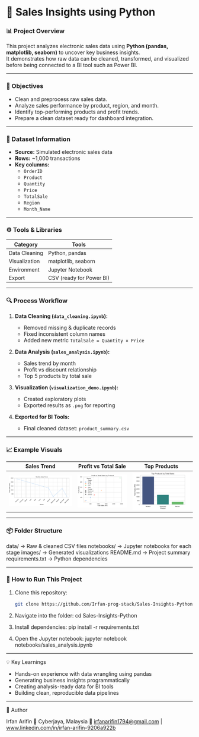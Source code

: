 # 🧠 Sales Insights using Python

### 📊 Project Overview  
This project analyzes electronic sales data using **Python (pandas, matplotlib, seaborn)** to uncover key business insights.  
It demonstrates how raw data can be cleaned, transformed, and visualized before being connected to a BI tool such as Power BI.

---

### 🎯 Objectives
- Clean and preprocess raw sales data.
- Analyze sales performance by product, region, and month.
- Identify top-performing products and profit trends.
- Prepare a clean dataset ready for dashboard integration.

---

### 🧩 Dataset Information
- **Source:** Simulated electronic sales data  
- **Rows:** ~1,000 transactions  
- **Key columns:**
  - `OrderID`
  - `Product`
  - `Quantity`
  - `Price`
  - `TotalSale`
  - `Region`
  - `Month_Name`

---

### ⚙️ Tools & Libraries
| Category | Tools |
|-----------|--------|
| Data Cleaning | Python, pandas |
| Visualization | matplotlib, seaborn |
| Environment | Jupyter Notebook |
| Export | CSV (ready for Power BI) |

---

### 🔍 Process Workflow
1. **Data Cleaning (`data_cleaning.ipynb`):**  
   - Removed missing & duplicate records  
   - Fixed inconsistent column names  
   - Added new metric `TotalSale = Quantity × Price`

2. **Data Analysis (`sales_analysis.ipynb`):**  
   - Sales trend by month  
   - Profit vs discount relationship  
   - Top 5 products by total sale

3. **Visualization (`visualization_demo.ipynb`):**  
   - Created exploratory plots  
   - Exported results as `.png` for reporting  

4. **Exported for BI Tools:**  
   - Final cleaned dataset: `product_summary.csv`

---

### 📈 Example Visuals
| Sales Trend | Profit vs Total Sale | Top Products |
|--------------|--------------------|---------------|
| ![Sales Trend](image/sales_trend_plot.PNG) | ![Profit vs Total Sale](image/profit_vs_totalsale.PNG) | ![Top Products](image/top_product.PNG) |

---

### 📦 Folder Structure

data/ → Raw & cleaned CSV files
notebooks/ → Jupyter notebooks for each stage
images/ → Generated visualizations
README.md → Project summary
requirements.txt → Python dependencies

---

### 🚀 How to Run This Project
1. Clone this repository:
   ```bash
   git clone https://github.com/Irfan-prog-stack/Sales-Insights-Python.git

2. Navigate into the folder:
   cd Sales-Insights-Python
   
4. Install dependencies:
   pip install -r requirements.txt

5. Open the Jupyter notebook:
   jupyter notebook notebooks/sales_analysis.ipynb

---

💡 Key Learnings

- Hands-on experience with data wrangling using pandas
- Generating business insights programmatically
- Creating analysis-ready data for BI tools
- Building clean, reproducible data pipelines

---

👤 Author

Irfan Arifin
📍 Cyberjaya, Malaysia
📧 irfanarifin1794@gmail.com | www.linkedin.com/in/irfan-arifin-9206a922b

